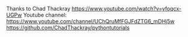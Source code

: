 Thanks to Chad Thackray
https://www.youtube.com/watch?v=yfoqcx-UGPw
Youtube channel: https://www.youtube.com/channel/UChQruMfFGJFdZTG6_mDHj5w
https://github.com/ChadThackray/pythontutorials